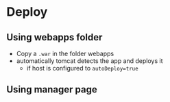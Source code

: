 # Deploy

## Using webapps folder

- Copy a `.war` in the folder webapps
- automatically tomcat detects the app and deploys it
  - if host is configured to `autoDeploy=true`

## Using manager page
